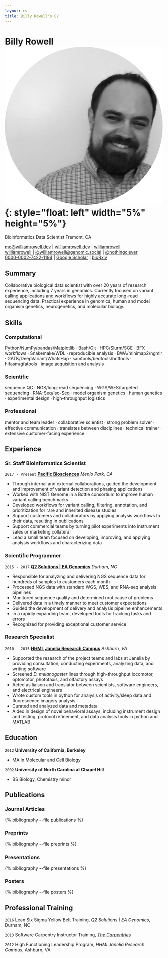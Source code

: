```yaml
---
layout: cv
title: Billy Rowell's CV
---
```

# Billy Rowell ![Billy Rowell](/media/avatar.png){: style="float: left" width="5%" height="5%"}
Bioinformatics Data Scientist <i class="fa-solid fa-map-marker-alt"></i> Fremont, CA

<div id="webaddress">
<a href="mailto:me@williamrowell.dev"><i class="fa-solid fa-envelope"></i> me@williamrowell.dev</a> | <a href="williamrowell.dev"><i class="fa-solid fa-globe"></i> williamrowell.dev</a> | <a href="https://www.linkedin.com/in/williamrowell"><i class="fa-brands fa-linkedin"></i> williamrowell</a>
</div>

<div id="webaddress">
<a href="https://github.com/williamrowell"><i class="fa-brands fa-github"></i> williamrowell</a> | <a href="https://genomic.social/@williamrowell"><i class="fa-brands fa-mastodon"></i> @williamrowell@genomic.social</a> | <a href="https://twitter.com"><i class="fa-brands fa-twitter"></i> @nothingclever</a>
</div>

<div id="webaddress">
<a href="https://orcid.org/0000-0002-7422-1194"><i class="ai ai-orcid-square"></i> 0000-0002-7422-1194</a> | <a href="https://scholar.google.com/citations?user=S8ixTQIAAAAJ"><i class="ai ai-google-scholar-square"></i> Google Scholar</a> | <a href="https://www.biorxiv.org/search/author1%3AWilliam%2BJ%2BRowell"><i class="ai ai-biorxiv-square"></i> bioRxiv</a>
</div>

## Summary

Collaborative biological data scientist with over 20 years of research experience, including 7 years in genomics. Currently focused on variant calling applications and workflows for highly accurate long-read sequencing data. Practical experience in genomics, human and model organism genetics, neurogenetics, and molecular biology.

## Skills

### Computational

Python/NumPy/pandas/Matplotlib · Bash/Git · HPC/Slurm/SGE · BFX workflows · Snakemake/WDL · reproducible analysis · BWA/minimap2/ngmlr · GATK/DeepVariant/WhatsHap · samtools/bedtools/bcftools · hifasm/gfatools · image acquisition and analysis
  
### Scientific

sequence QC · NGS/long-read sequencing · WGS/WES/targeted sequencing · RNA-Seq/Iso-Seq · model organism genetics · human genetics · experimental design · high-throughput logistics

### Professional

mentor and team leader · collaborative scientist · strong problem solver · effective communication · translates between disciplines · technical trainer · extensive customer-facing experience

## Experience

### Sr. Staff Bioinformatics Scientist
`2017 - Present`
__[Pacific Biosciences](https://www.pacb.com)__ *Menlo Park, CA*

- Through internal and external collaborations, guided the development and improvement of variant detection and phasing applications
- Worked with NIST Genome in a Bottle consortium to improve human variant calling benchmarks
- Developed workflows for variant calling, filtering, annotation, and prioritization for rare and inherited disease studies
- Support customers and collaborators by applying analysis workflows to their data, resulting in publications
- Support commercial teams by turning pilot experiments into instrument sales or marketing collateral
- Lead a small team focused on developing, improving, and applying analysis workflows and characterizing data

### Scientific Programmer
`2015 - 2017`
__[Q2 Solutions | EA Genomics](https://www.q2labsolutions.com/)__ *Durham, NC*

- Responsible for analyzing and delivering NGS sequence data for hundreds of samples to customers each month
- Processed NGS data with standard WGS, WES, and RNA-seq analysis pipelines
- Monitored sequence quality and determined root cause of problems
- Delivered data in a timely manner to meet customer expectations
- Guided the development of delivery and analysis pipeline enhancements
- In a rapidly expanding team, developed tools for tracking tasks and errors
- Recognized for providing exceptional customer service

### Research Specialist
`2010 - 2015`
__[HHMI](https://hhmi.org), [Janelia Research Campus](http://janelia.org)__ *Ashburn, VA*

- Supported the research of the project teams and labs at Janelia by providing consultation, conducting experiments, analyzing data, and writing software
- Screened *D. melanogaster* lines through high-throughput locomotor, optomotor, phototaxis, and olfactory assays
- Acted as liaison and translator between scientists, software engineers, and electrical engineers
- Wrote custom tools in python for analysis of activity/sleep data and fluorescence imagery analysis
- Curated and analyzed data and metadata
- Aided in design of novel behavioral assays, including instrument design and testing, protocol refinement, and data analysis tools in python and MATLAB

## Education

`2012`
__University of California, Berkeley__

- MA in Molecular and Cell Biology

`2002`
__University of North Carolina at Chapel Hill__

- BS Biology, Chemistry minor

## Publications

### Journal Articles

{% bibliography --file publications %}

### Preprints

{% bibliography --file preprints %}

### Presentations

{% bibliography --file presentations %}

### Posters

{% bibliography --file posters %}

## Professional Training

`2016`
Lean Six Sigma Yellow Belt Training, *Q2 Solutions | EA Genomics*, Durham, NC

`2013`
Software Carpentry Instructor Training, [*The Carpentries*](https://carpentries.org)

`2012`
High Functioning Leadership Program, *HHMI Janelia Research Campus*, Ashburn, VA

<!-- ### Footer

Last updated: April 2023 -->
